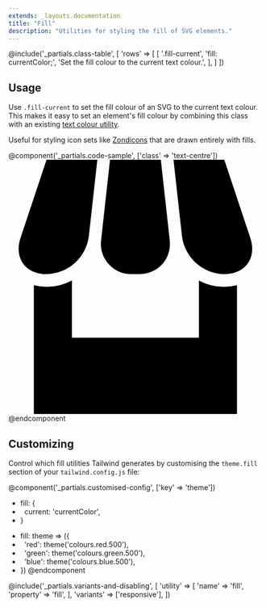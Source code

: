 ```yaml
---
extends: _layouts.documentation
title: "Fill"
description: "Utilities for styling the fill of SVG elements."
---
```


@include('_partials.class-table', [
  'rows' => [
    [
      '.fill-current',
      'fill: currentColor;',
      'Set the fill colour to the current text colour.',
    ],
  ]
])

## Usage

Use `.fill-current` to set the fill colour of an SVG to the current text colour. This makes it easy to set an element's fill colour by combining this class with an existing [text colour utility](/docs/text-colour).

Useful for styling icon sets like [Zondicons](http://www.zondicons.com/) that are drawn entirely with fills.

@component('_partials.code-sample', ['class' => 'text-centre'])
<svg class="fill-current text-teal-500 inline-block h-12 w-12" xmlns="http://www.w3.org/2000/svg" viewBox="0 0 20 20">
  <path d="M18 9.87V20H2V9.87a4.25 4.25 0 0 0 3-.38V14h10V9.5a4.26 4.26 0 0 0 3 .37zM3 0h4l-.67 6.03A3.43 3.43 0 0 1 3 9C1.34 9 .42 7.73.95 6.15L3 0zm5 0h4l.7 6.3c.17 1.5-.91 2.7-2.42 2.7h-.56A2.38 2.38 0 0 1 7.3 6.3L8 0zm5 0h4l2.05 6.15C19.58 7.73 18.65 9 17 9a3.42 3.42 0 0 1-3.33-2.97L13 0z"/>
</svg>
@endcomponent

## Customizing

Control which fill utilities Tailwind generates by customising the `theme.fill` section of your `tailwind.config.js` file:

@component('_partials.customised-config', ['key' => 'theme'])
- fill: {
- &nbsp;&nbsp;current: 'currentColor',
- }
+ fill: theme => ({
+ &nbsp;&nbsp;'red': theme('colours.red.500'),
+ &nbsp;&nbsp;'green': theme('colours.green.500'),
+ &nbsp;&nbsp;'blue': theme('colours.blue.500'),
+ })
@endcomponent

@include('_partials.variants-and-disabling', [
    'utility' => [
        'name' => 'fill',
        'property' => 'fill',
    ],
    'variants' => ['responsive'],
])
